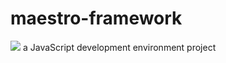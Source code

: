 # maestro-framework
[<img src="https://maestro7007repo.visualstudio.com/_apis/public/build/definitions/{e9a8fe47-d97a-4dba-a980-69d3e97c86d1/4/badge"/>](https://maestro7007repo.visualstudio.com/maestro-framework/_build/index?definitionId=4)
a JavaScript development environment project

